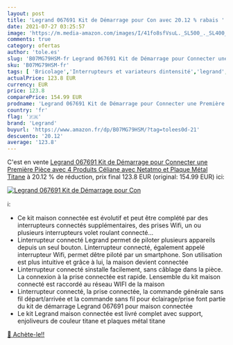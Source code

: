 ```yaml
---
layout: post
title: 'Legrand 067691 Kit de Démarrage pour Con avec 20.12 % rabais '
date: 2021-07-27 03:25:57
image: 'https://m.media-amazon.com/images/I/41fo8sfVsuL._SL500_._SL400_.jpg'
comments: true
category: ofertas
author: 'tole.es'
slug: 'B07MG79HSM-fr Legrand 067691 Kit de Démarrage pour Connecter une...'
sku: 'B07MG79HSM-fr'
tags: [ 'Bricolage','Interrupteurs et variateurs dintensité','legrand','Électricité', ]
actualPrice: 123.8 EUR
currency: EUR
price: 123.8
comparePrice: 154.99 EUR
prodname: 'Legrand 067691 Kit de Démarrage pour Connecter une Première Pièce avec 4 Produits Céliane avec Netatmo et Plaque  Métal Titane'
country: 'fr'
flag: '🇫🇷'
brand: 'Legrand'
buyurl: 'https://www.amazon.fr/dp/B07MG79HSM/?tag=tolees0d-21'
descuento: '20.12'
average: '123.8'
---
```


C'est en vente [Legrand 067691 Kit de Démarrage pour Connecter une Première Pièce avec 4 Produits Céliane avec Netatmo et Plaque  Métal Titane](https://www.amazon.fr/dp/B07MG79HSM/?tag=tolees0d-21)  à  20.12 % de réduction, prix final  123.8 EUR (original: 154.99 EUR) ici:

[![Legrand 067691 Kit de Démarrage pour Con](https://m.media-amazon.com/images/I/41fo8sfVsuL._SL500_._SL400_.jpg)](https://www.amazon.fr/dp/B07MG79HSM/?tag=tolees0d-21)

ℹ️:

- Ce kit maison connectée est évolutif et peut être complété par des interrupteurs connectés supplémentaires, des prises Wifi, un ou plusieurs interrupteurs volet roulant connecté…
- Linterrupteur connecté Legrand permet de piloter plusieurs appareils depuis un seul bouton. Linterrupteur connecté, également appelé interrupteur Wifi, permet dêtre piloté par un smartphone. Son utilisation est plus intuitive et grâce à lui, la maison devient connectée
- Linterrupteur connecté sinstalle facilement, sans câblage dans la pièce. La connexion à la prise connectée est rapide. Lensemble du kit maison connecté est raccordé au réseau WIFI de la maison
- Linterrupteur connecté, la prise connectée, la commande générale sans fil départ/arrivée et la commande sans fil pour éclairage/prise font partie du kit de démarrage Legrand 067691 pour maison connectée
- Le kit Legrand maison connectée est livré complet avec support, enjoliveurs de couleur titane et plaques métal titane

[🛒 Achète-le!!](https://www.amazon.fr/dp/B07MG79HSM/?tag=tolees0d-21)

